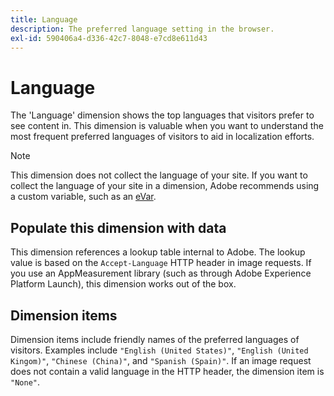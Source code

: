 ```yaml
---
title: Language
description: The preferred language setting in the browser.
exl-id: 590406a4-d336-42c7-8048-e7cd8e611d43
---
```

# Language

The 'Language' dimension shows the top languages that visitors prefer to see content in. This dimension is valuable when you want to understand the most frequent preferred languages of visitors to aid in localization efforts.

>[!NOTE]
>
>This dimension does not collect the language of your site. If you want to collect the language of your site in a dimension, Adobe recommends using a custom variable, such as an [eVar](evar.md).

## Populate this dimension with data

This dimension references a lookup table internal to Adobe. The lookup value is based on the `Accept-Language` HTTP header in image requests. If you use an AppMeasurement library (such as through Adobe Experience Platform Launch), this dimension works out of the box.

## Dimension items

Dimension items include friendly names of the preferred languages of visitors. Examples include `"English (United States)"`, `"English (United Kingom)"`, `"Chinese (China)"`, and `"Spanish (Spain)"`. If an image request does not contain a valid language in the HTTP header, the dimension item is `"None"`.
